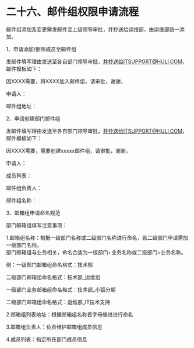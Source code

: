 # 二十六、邮件组权限申请流程

邮件组添加及变更需发邮件至上级领导审批，并抄送给运维部，由运维部统一添加。

1、申请添加/删除成员至邮件组

发邮件填写理由发送至各自部门领导审批，并抄送给ITSUPPORT@HULI.COM，邮件模板如下：

因XXXX需要，将XXXX加入邮件组，请审批，谢谢。

申请人：







邮件组地址：

2、申请创建部门邮件组

发邮件填写理由发送至各自部门领导审批，并抄送给ITSUPPORT@HULI.COM，邮件模板如下：

因XXXX需要，需要创建xxxxx邮件组，请审批，谢谢。

申请人：

成员列表：

邮件组负责人：

邮件组名称：

3、邮箱组申请命名规范

部门邮箱组填写注意事项：

1.邮箱组名称：根据一级部门名称或二级部门名称进行命名，若二级部门申请需加一级部门名称。  
部门邮箱组与业务相关，命名合适为一级部门+业务名称或二级部门+业务名称。

例：一级部门邮箱组命名格式：技术部

二级部门邮箱组命名格式：技术部\_运维组

一级部门业务邮箱组命名格式：技术部\_小狐分期

二级部门邮箱组命名格式：运维部\_IT技术支持

2.邮箱组列表地址：根据邮箱组名称首字母缩进进行命名

3.邮箱组负责人：负责维护邮箱组成员信息

4.成员列表：指定所在部门成员信息

